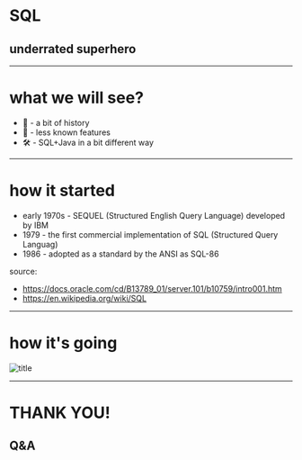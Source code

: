 # SQL
## underrated superhero

---

# what we will see?

- 📃 - a bit of history
- 🤹 - less known features
- 🛠  - SQL+Java in a bit different way

---

# how it started

- early 1970s - SEQUEL (Structured English Query Language) developed by IBM
- 1979 - the first commercial implementation of SQL (Structured Query Languag)
- 1986 - adopted as a standard by the ANSI as SQL-86

source: 
- https://docs.oracle.com/cd/B13789_01/server.101/b10759/intro001.htm
- https://en.wikipedia.org/wiki/SQL

---

# how it's going

![title](assets/img/sql.png)

---

# THANK YOU!
## Q&A
